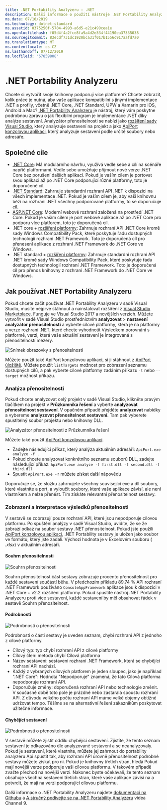```yaml
---
title: .NET Portability Analyzeru – .NET
description: Další informace o použití nástroje .NET Portability Analyzeru vyhodnotit, jak přenosné váš kód je mezi různé implementace .NET, včetně .NET Core, .NET Standard, UPW a Xamarin.
ms.date: 07/10/2019
ms.technology: dotnet-standard
ms.assetid: 0375250f-5704-4993-a6d5-e21c499cea1e
ms.openlocfilehash: f05d4f4a2fce8fa9a4d2e334f44190ea37335038
ms.sourcegitcommit: 83ecdf731dc1920bca31f017b1556c917aafd7a0
ms.translationtype: MT
ms.contentlocale: cs-CZ
ms.lasthandoff: 07/12/2019
ms.locfileid: "67859808"
---
```

# <a name="the-net-portability-analyzer"></a>.NET Portability Analyzeru

Chcete si vytvořit svoje knihovny podporují více platforem? Chcete zobrazit, kolik práce je nutná, aby vaše aplikace kompatibilní s jinými implementace .NET a profily, včetně .NET Core, .NET Standard, UPW a Xamarin pro iOS, Android a Mac? [.NET Portability Analyzeru](https://github.com/microsoft/dotnet-apiport) je nástroj, který vám poskytne podrobnou zprávu o jak flexibilní program je implementace .NET díky analýze sestavení. Analyzátor přenositelnosti se nabízí jako [rozšíření sady Visual Studio](https://marketplace.visualstudio.com/items?itemName=ConnieYau.NETPortabilityAnalyzer), který analyzuje sestavení na projekt a jako [ApiPort konzolovou aplikaci](https://aka.ms/apiportdownload), který analyzuje sestavení podle určité soubory nebo adresáře.

## <a name="common-targets"></a>Společné cíle

* [.NET Core](../../core/index.md): Má modulárního návrhu, využívá vedle sebe a cílí na scénáře napříč platformami. Vedle sebe umožňuje přijmout nové verze .NET Core bez porušení dalších aplikací. Pokud je vaším cílem je portovat svou aplikaci až po .NET Core podporující různé platformy, toto je doporučené cíl. 
* .[NET Standard](../../standard/net-standard.md): Zahrnuje standardní rozhraní API .NET k dispozici na všech implementace .NET. Pokud je vaším cílem je, aby vaši knihovnu běží na rozhraní .NET všechny podporované platformy, to se doporučuje cíl.  
* [ASP.NET Core](/aspnet/core): Moderní webové rozhraní založená na prostředí .NET Core. Pokud je vaším cílem je port webové aplikace až po .NET Core pro podporu více platforem, toto je doporučená cíl.
* .NET core + [rozšíření platformy](../../core/porting/windows-compat-pack.md): Zahrnuje rozhraní API .NET Core kromě sady Windows Compatibility Pack, které poskytuje řadu dostupných technologií rozhraní .NET Framework. Toto je doporučená cíl pro přenesení aplikace z rozhraní .NET Framework do .NET Core ve Windows.
* .NET standard + [rozšíření platformy](../../core/porting/windows-compat-pack.md): Zahrnuje standardní rozhraní API .NET kromě sady Windows Compatibility Pack, které poskytuje řadu dostupných technologií rozhraní .NET Framework. Toto je doporučená cíl pro přenos knihovny z rozhraní .NET Framework do .NET Core ve Windows.

## <a name="how-to-use-the-net-portability-analyzer"></a>Jak používat .NET Portability Analyzeru

Pokud chcete začít používat .NET Portability Analyzeru v sadě Visual Studio, musíte nejprve stáhnout a nainstalovat rozšíření z [Visual Studio Marketplace](https://marketplace.visualstudio.com/items?itemName=ConnieYau.NETPortabilityAnalyzer). Funguje ve Visual Studio 2017 a novějších verzích. Můžete vytvořit v sadě Visual Studio prostřednictvím **analyzovat** > **nastavení analyzátor přenositelnosti** a vyberte cílové platformy, která je na platformy a verze rozhraní .NET, které chcete vyhodnotit Výsledkem porovnání s platformě, verzi, která vaše aktuální sestavení je integrovaná s přenositelností mezery.

![Snímek obrazovky s přenositelností](./media/portability-analyzer/portability-screenshot.png)

Můžete použít také ApiPort konzolovou aplikaci, si ji stáhnout z [ApiPort úložiště](http://aka.ms/apiportdownload). Můžete použít `listTargets` možnost pro zobrazení seznamu dostupných cílů, a pak vyberte cílové platformy zadáním příkazu `-t` nebo `--target` možnost příkazu. 

### <a name="analyze-portability"></a>Analýza přenositelnosti
Pokud chcete analyzovat celý projekt v sadě Visual Studio, klikněte pravým tlačítkem na projekt v **Průzkumníka řešení** a vyberte **analyzovat přenositelnost sestavení**. V opačném případě přejděte **analyzovat** nabídky a vybereme **analyzovat přenositelnost sestavení**. Tam pak vyberete spustitelný soubor projektu nebo knihovny DLL.

![Analyzátor přenositelnosti z Průzkumníka řešení](./media/portability-analyzer/portability-solution-explorer.png)

Můžete také použít [ApiPort konzolovou aplikaci](https://aka.ms/apiportdownload). 

* Zadejte následující příkaz, který analýza aktuálním adresáři: `ApiPort.exe analyze -f .`
* Pokud chcete analyzovat konkrétního seznamu souborů DLL, zadejte následující příkaz: `ApiPort.exe analyze -f first.dll -f second.dll -f third.dll`
* Spustit `ApiPort.exe -?` můžete získat další nápovědu

Doporučuje se, že složku zahrnujete všechny související exe a dll soubory, které vlastníte a port, a vyloučit soubory, které vaše aplikace závisí, ale není vlastníkem a nelze přenést. Tím získáte relevantní přenositelnost sestavy.  

### <a name="view-and-interpret-portability-result"></a>Zobrazení a interpretace výsledků přenositelnosti

V sestavě se zobrazují pouze rozhraní API, které jsou nepodporuje cílovou platformu. Po spuštění analýzy v sadě Visual Studio, uvidíte, že se že zobrazí odkaz na soubor sestavy .NET přenositelnost. Pokud jste použili [ApiPort konzolovou aplikaci](https://aka.ms/apiportdownload), .NET Portability sestavy je uložen jako soubor ve formátu, který jste zadali. Výchozí hodnota je v Excelovém souboru ( *.xlsx*) v aktuálním adresáři.

#### <a name="portability-summary"></a>Souhrn přenositelnosti 

![Souhrn přenositelnosti](./media/portability-analyzer/portabilitysummary.png)

Souhrn přenositelnost část sestavy zobrazuje procento přenositelnost pro každé sestavení součástí běhu. V předchozím příkladu 89.74 % API rozhraní .NET Framework používáno `ConsoleAppFramework` aplikace jsou k dispozici v .NET Core + v2.2 rozšíření platformy. Pokud spustíte nástroj .NET Portability Analyzeru proti více sestavení, každé sestavení by měl obsahovat řádek v sestavě Souhrn přenositelnost.

#### <a name="details"></a>Podrobnosti

![Podrobnosti o přenositelnosti](./media/portability-analyzer/portabilitydetails.png)

Podrobnosti o části sestavy je uveden seznam, chybí rozhraní API z jednoho z cílové platformy. 

 - Cílový typ: typ chybí rozhraní API z cílové platformy 
 - Cílový člen: metoda chybí Cílová platforma 
 - Název sestavení: sestavení rozhraní .NET Framework, která se chybějící rozhraní API nachází. 
 - Každý z vybraných cílových platforem je jeden sloupec, jako je například ".NET Core": Hodnota "Nepodporuje" znamená, že tato Cílová platforma nepodporuje rozhraní API. 
 - Doporučuje změny: doporučená rozhraní API nebo technologie změnit. V současné době toto pole je prázdné nebo zastaralá spoustu rozhraní API. Z důvodu velkého počtu rozhraní API máme velké objemy obtížné udržovat tempo. Těšíme se na alternativní řešení zákazníkům poskytovat užitečné informace.

#### <a name="missing-assemblies"></a>Chybějící sestavení

![Podrobnosti o přenositelnosti](./media/portability-analyzer/missingassemblies.png)

V sestavě můžete zjistit oddílu chybějící sestavení. Zjistíte, že tento seznam sestavení je odkazováno dle analyzované sestavení a se neanalyzovaly. Pokud je sestavení, které vlastníte, můžete jej zahrnout do portability analyzeru Api spustit tak, aby rozhraní API úrovně přenositelnost podrobné sestavy můžete získat pro ni. Pokud je knihovny třetích stran, hledá Pokud mají novější verze podporuje vaši cílovou platformu. V takovém případě zvažte přechod na novější verzi. Nakonec byste očekávali, že tento seznam obsahuje všechna sestavení třetích stran, které vaše aplikace závisí na a potvrdit, že mají na verzi podporující cílovou platformu.  

Další informace o .NET Portability Analyzeru najdete [dokumentaci na Githubu](https://github.com/Microsoft/dotnet-apiport#documentation) a [A stručný podívejte se na .NET Portability Analyzeru](https://channel9.msdn.com/Blogs/Seth-Juarez/A-Brief-Look-at-the-NET-Portability-Analyzer) videa Channel 9.


